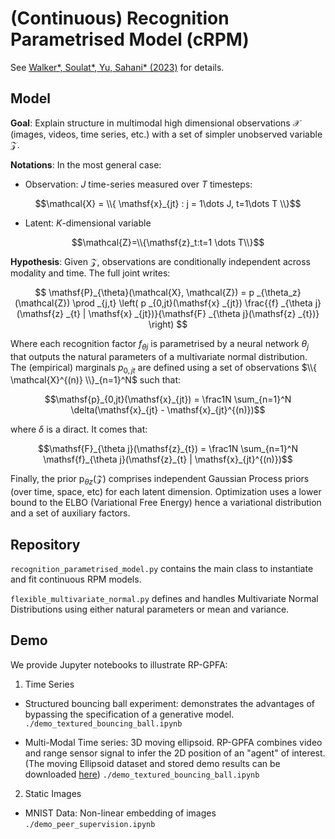 
# (Continuous) Recognition Parametrised Model (cRPM)

See [Walker\*, Soulat\*, Yu, Sahani\* (2023)](https://arxiv.org/abs/2209.05661) for details.

## Model

**Goal**: Explain structure in multimodal high dimensional observations $\mathcal{X}$ (images, videos, time series, etc.) with a set of simpler unobserved variable $\mathcal{Z}$. 

**Notations**: In the most general case:  

$$ \text{ }$$

- Observation: $J$ time-series measured over $T$ timesteps:

$$\mathcal{X} = \\{ \mathsf{x}_{jt} : j = 1\dots J, t=1\dots T \\}$$

- Latent: $K$-dimensional variable

$$\mathcal{Z}=\\{\mathsf{z}_t:t=1 \dots T\\}$$

**Hypothesis**: Given $\mathcal{Z}$, observations are conditionally independent across modality and time. The full joint writes:

$$ \mathsf{P}_{\theta}(\mathcal{X}, \mathcal{Z}) = p _{\theta_z}(\mathcal{Z}) \prod _{j,t} \left( p _{0,jt}(\mathsf{x} _{jt}) \frac{{f} _{\theta j}(\mathsf{z} _{t} | \mathsf{x} _{jt})}{\mathsf{F} _{\theta j}(\mathsf{z} _{t})} \right) $$


Where each recognition factor $f_{\theta j}$  is parametrised by a neural network $\theta_j$ that outputs the natural parameters of a multivariate normal distribution. The (empirical) marginals $p_{0,jt}$ are defined using a set of observations $\\{ \mathcal{X}^{(n)} \\}_{n=1}^N$ such that: 

$$\mathsf{p}_{0,jt}(\mathsf{x}_{jt}) = \frac1N \sum_{n=1}^N \delta(\mathsf{x}_{jt} - \mathsf{x}_{jt}^{(n)})$$

where $\delta$ is a diract. It comes that:

$$\mathsf{F}_{\theta j}(\mathsf{z}_{t}) = \frac1N \sum_{n=1}^N \mathsf{f}_{\theta j}(\mathsf{z}_{t} | \mathsf{x}_{jt}^{(n)})$$

Finally, the prior $\mathsf{p}_{\theta z}(\mathcal{Z})$ comprises independent Gaussian Process priors (over time, space, etc) for each latent dimension. Optimization uses a lower bound to the ELBO (Variational Free Energy) hence a variational distribution and a set of auxiliary factors.

## Repository

`recognition_parametrised_model.py` contains the main class to instantiate and fit continuous RPM models.

`flexible_multivariate_normal.py` defines and handles Multivariate Normal Distributions using either natural parameters or mean and variance.

## Demo

We provide Jupyter notebooks to illustrate RP-GPFA:

1) Time Series

- Structured bouncing ball experiment: demonstrates the advantages of bypassing the specification of a generative model. `./demo_textured_bouncing_ball.ipynb`


- Multi-Modal Time series: 3D moving ellipsoid. RP-GPFA combines video and range sensor signal to infer the 2D position of an "agent" of interest. (The moving Ellipsoid dataset and stored demo results can be downloaded [here](https://www.dropbox.com/sh/70yc801n3p64ke1/AAC3irVxD9p119N22J1qvqYYa?dl=0)) `./demo_textured_bouncing_ball.ipynb`

2) Static Images

- MNIST Data: Non-linear embedding of images `./demo_peer_supervision.ipynb`

